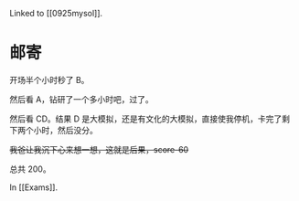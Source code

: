 Linked to [[0925mysol]].

# 邮寄

开场半个小时秒了 B。

然后看 A，钻研了一个多小时吧，过了。

然后看 CD。结果 D 是大模拟，还是有文化的大模拟，直接使我停机，卡完了剩下两个小时，然后没分。

~~我爸让我沉下心来想一想，这就是后果，score-60~~

总共 200。

In [[Exams]].